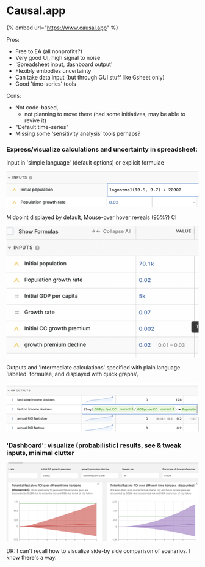 # Causal.app

{% embed url="https://www.causal.app" %}

Pros:

* Free to EA (all nonprofits?)
* Very good UI, high signal to noise
* 'Spreadsheet input, dashboard output'&#x20;
* Flexibly embodies uncertainty
* Can take data input (but through GUI stuff like Gsheet only)
* Good 'time-series' tools&#x20;

Cons:

* Not code-based,&#x20;
  * not planning to move there (had some initiatives, may be able to revive it)
* "Default time-series"
* Missing some ‘sensitivity analysis’ tools perhaps?



### **Express/visualize calculations and uncertainty in spreadsheet:**

Input in 'simple language' (default options) or explicit formulae

![](<../.gitbook/assets/image (3).png>)



Midpoint displayed by default, Mouse-over hover reveals (95%?) CI

![](../.gitbook/assets/image.png)&#x20;



Outputs and 'intermediate calculations' specified with plain language 'labeled' formulae, and displayed with quick graphs\


![](<../.gitbook/assets/image (2).png>)

### 'Dashboard': visualize (probabilistic) results, see & tweak inputs, minimal clutter

![](<../.gitbook/assets/image (4).png>)

DR: I can't recall how to visualize side-by side comparison of scenarios. I know there's a way.&#x20;
